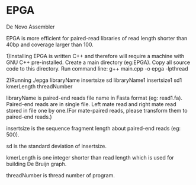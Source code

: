 EPGA
====

De Novo Assembler

EPGA is more efficient for paired-read libraries of read length shorter than 40bp and coverage larger than 100.

1)Installing
EPGA is written C++ and therefore will require a machine with GNU C++ pre-installed.
Create a main directory (eg:EPGA). Copy all source code to this directory.
Run command line: g++ main.cpp -o epga -lpthread

2)Running
./epga libraryName insertsize sd libraryName1 insertsize1 sd1 kmerLength threadNumber

libraryName is paired-end reads file name in Fasta format (eg: read1.fa). Paired-end reads are in single file. Left mate read and right mate read stored in file one by one.(For mate-paired reads, please transform them to paired-end reads.)

insertsize is the sequence fragment length about paired-end reads (eg: 500).

sd is the standard deviation of insertsize.

kmerLength is one integer shorter than read length which is used for building De Bruijn graph.

threadNumber is thread number of program.

